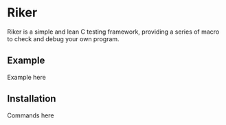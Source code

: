 # Riker

Riker is a simple and lean C testing framework, providing a series of macro
to check and debug your own program.

## Example

Example here

## Installation

Commands here
